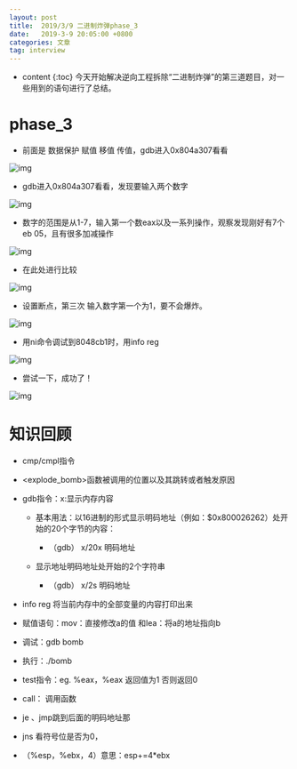```yaml
---
layout: post
title:  2019/3/9 二进制炸弹phase_3
date:   2019-3-9 20:05:00 +0800
categories: 文章
tag: interview
---
```


* content
{:toc}
​	今天开始解决逆向工程拆除“二进制炸弹”的第三道题目，对一些用到的语句进行了总结。

# phase_3

- 前面是 数据保护 赋值 移值 传值，gdb进入0x804a307看看

![img](https://wx1.sinaimg.cn/mw1024/0066mMjily1g0wx89oiy5j30f104fjrl.jpg)

- gdb进入0x804a307看看，发现要输入两个数字

![img](https://wx1.sinaimg.cn/mw1024/0066mMjily1g0wx89nnnyj30b701oa9t.jpg)

- 数字的范围是从1-7，输入第一个数eax以及一系列操作，观察发现刚好有7个eb 05，且有很多加减操作

![img](https://wx3.sinaimg.cn/mw1024/0066mMjily1g0wx89olvkj30en053q37.jpg)

- 在此处进行比较

![img](https://wx2.sinaimg.cn/mw1024/0066mMjily1g0wx89owhvj30f00273yh.jpg)

- 设置断点，第三次 输入数字第一个为1，要不会爆炸。

![img](https://wx4.sinaimg.cn/mw1024/0066mMjily1g0wx89o3yej30d9058t8k.jpg)

- 用ni命令调试到8048cb1时，用info reg

![img](https://wx1.sinaimg.cn/mw1024/0066mMjily1g0wx89o333j30cq08h745.jpg)

- 尝试一下，成功了！

![img](https://wx1.sinaimg.cn/mw1024/0066mMjily1g0wx89qx0sj30e2048t8j.jpg)



# 知识回顾

- cmp/cmpl指令

- \<explode_bomb>函数被调用的位置以及其跳转或者触发原因

- gdb指令：x:显示内存内容

  - 基本用法：以16进制的形式显示明码地址（例如：$0x800026262）处开始的20个字节的内容：
    - （gdb） x/20x  明码地址

  - 显示地址明码地址处开始的2个字符串
    - （gdb） x/2s   明码地址

- info reg 将当前内存中的全部变量的内容打印出来

- 赋值语句：mov：直接修改a的值   和lea：将a的地址指向b

- 调试：gdb bomb

- 执行：./bomb

- test指令：eg. %eax，%eax   返回值为1 否则返回0

- call： 调用函数

- je 、jmp跳到后面的明码地址那

- jns 看符号位是否为0，

- （%esp，%ebx，4）意思：esp+=4*ebx

